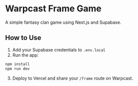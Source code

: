 # Warpcast Frame Game

A simple fantasy clan game using Next.js and Supabase.

## How to Use

1. Add your Supabase credentials to `.env.local`
2. Run the app:

```bash
npm install
npm run dev
```

3. Deploy to Vercel and share your `/frame` route on Warpcast.
